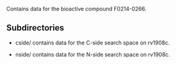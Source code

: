 Contains data for the bioactive compound F0214-0266.

## Subdirectories

- cside/ contains data for the C-side search space on rv1908c.

- nside/ contains data for the N-side search space on rv1908c.

